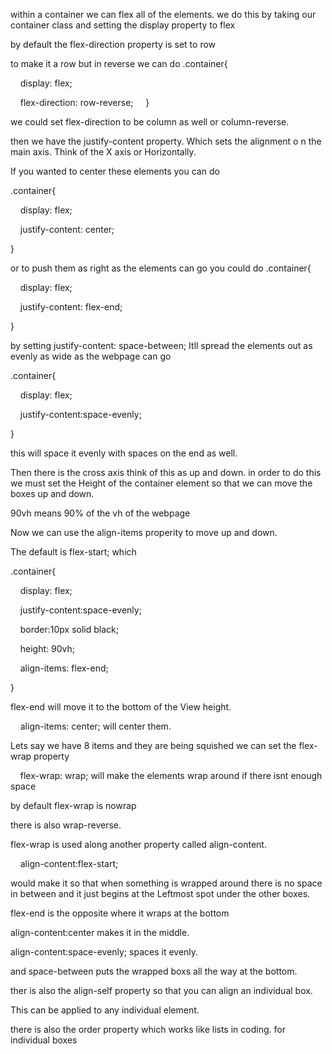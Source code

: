 
within a container we can flex all of the elements. we do this by taking our container class and setting the display property to flex 

by default the flex-direction property is set to row 


to make it a row but in reverse we can do 
.container{

    display: flex;

    flex-direction: row-reverse;
    }

we could set flex-direction to be column as well or column-reverse.



then we have the justify-content property. Which sets the alignment o n the main axis. Think of the X axis or Horizontally. 


If you wanted to center these elements you can do

.container{

    display: flex;

    justify-content: center;

}


or to push them as right as the elements can go you could do
.container{

    display: flex;

    justify-content: flex-end;

}



by setting justify-content: space-between;  Itll spread the elements out as evenly as wide as the webpage can go 

.container{

    display: flex;

    justify-content:space-evenly;

}

this will space it evenly with spaces on the end as well. 





Then there is the cross axis think of this as up and down. in order to do this we must set the Height of the container element so that we can move the boxes up and down.

90vh means 90% of the vh of the webpage 

Now we can use the align-items properity to move up and down. 

The default is flex-start; which

.container{

    display: flex;

    justify-content:space-evenly;

    border:10px solid black;

    height: 90vh;

    align-items: flex-end;

}


flex-end will move it to the bottom of the View height. 

    align-items: center;
will center them.



Lets say we have 8 items and they are being squished we can set the flex-wrap property 

    flex-wrap: wrap;
will make the elements wrap around if there isnt enough space 


by default flex-wrap is nowrap 



there is also wrap-reverse. 




flex-wrap is used along another property called align-content. 


    align-content:flex-start; 


would make it so that when something is wrapped around there is no space in between and it just begins at the Leftmost spot under the other boxes. 



flex-end is the opposite where it wraps at the bottom



align-content:center makes it in the middle.


align-content:space-evenly; spaces it evenly.


and space-between puts the wrapped boxs all the way at the bottom.



ther is also the align-self property so that you can align an individual box.



This can be applied to any individual element. 



there is also the order property which works like lists in coding. for individual boxes


